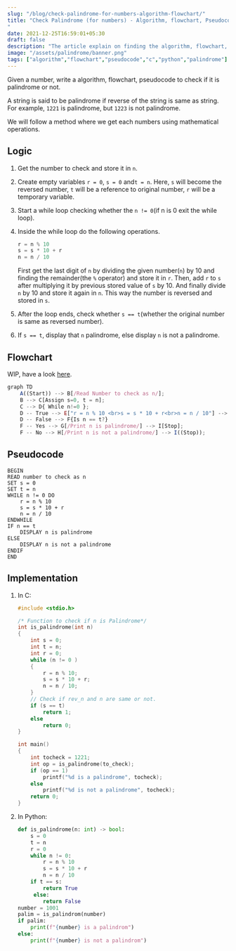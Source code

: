 ```yaml
---
slug: "/blog/check-palindrome-for-numbers-algorithm-flowchart/"
title: "Check Palindrome (for numbers) - Algorithm, flowchart, Pseudocode, Implementation
"
date: 2021-12-25T16:59:01+05:30
draft: false
description: "The article explain on finding the algorithm, flowchart, pseudocode and implementation of checking whether a given number is a palindrome in C and Python."
image: "/assets/palindrome/banner.png"
tags: ["algorithm","flowchart","pseudocode","c","python","palindrome"]
---
```


Given a number, write a algorithm, flowchart, pseudocode to check if it is palindrome or not. 

A string is said to be palindrome if reverse of the string is same as string. For example, `1221` is palindrome, but `1223` is not palindrome.

We will follow a method where we get each numbers using mathematical operations.


## Logic

1. Get the number to check and store it in `n`.

2. Create empty variables `r = 0`, `s = 0` and`t = n`. Here, `s` will become the reversed number, `t` will be a reference to original number, `r` will be a temporary variable.

3. Start a while loop checking whether the `n != 0`(if n is 0 exit the while loop). 

4. Inside the while loop do the following operations.

   ```python
   r = n % 10
   s = s * 10 + r
   n = n / 10
   ```

   First get the last digit of `n` by dividing the given number(`n`) by 10 and finding the remainder(the `%` operator) and store it in `r`. Then, add `r` to `s` after multiplying it by previous stored value of `s` by 10. And finally divide `n` by 10 and store it again in `n`. This way the number is reversed and stored in `s`.

5. After the loop ends, check whether `s == t`(whether the original number is same as reversed number).
6. If `s == t`, display that `n` palindrome, else display `n` is not a palindrome.

## Flowchart

WIP, have a look [here](https://mermaid-js.github.io/mermaid-live-editor/view/#eyJjb2RlIjoiZ3JhcGggVERcbiAgICBBKChTdGFydCkpIC0tPiBCWy9SZWFkIE51bWJlciB0byBjaGVjayBhcyBuL107XG4gICAgQiAtLT4gQ1tBc3NpZ24gcz0wLCB0ID0gbl07XG4gICAgQyAtLT4gRHsgV2hpbGUgbiE9MCB9OyBcbiAgICBEIC0tIFRydWUgLS0-IEVbXCJyID0gbiAlIDEwIDxicj5zID0gcyAqIDEwICsgcjxicj5uID0gbiAvIDEwXCJdIC0tPiBEXG4gICAgRCAtLSBGYWxzZSAtLT4gRntJcyBuID09IHQ_fVxuICAgIEYgLS0gWWVzIC0tPiBHWy9QcmludCBuIGlzIHBhbGluZHJvbWUvXSAtLT4gSVtTdG9wXTtcbiAgICBGIC0tIE5vIC0tPiBIWy9QcmludCBuIGlzIG5vdCBhIHBhbGluZHJvbWUvXSAtLT4gSSgoU3RvcCkpOyIsIm1lcm1haWQiOiJ7XG4gIFwidGhlbWVcIjogXCJkYXJrXCJcbn0iLCJ1cGRhdGVFZGl0b3IiOnRydWUsImF1dG9TeW5jIjp0cnVlLCJ1cGRhdGVEaWFncmFtIjp0cnVlfQ).

```js
graph TD
    A((Start)) --> B[/Read Number to check as n/];
    B --> C[Assign s=0, t = n];
    C --> D{ While n!=0 }; 
    D -- True --> E["r = n % 10 <br>s = s * 10 + r<br>n = n / 10"] --> D
    D -- False --> F{Is n == t?}
    F -- Yes --> G[/Print n is palindrome/] --> I[Stop];
    F -- No --> H[/Print n is not a palindrome/] --> I((Stop));
```

## Pseudocode

```pseudocode
BEGIN
READ number to check as n
SET s = 0
SET t = n
WHILE n != 0 DO
	r = n % 10
	s = s * 10 + r
	n = n / 10
ENDWHILE
IF n == t
	DISPLAY n is palindrome
ELSE
	DISPLAY n is not a palindrome
ENDIF
END
```

## Implementation

1. In C:

   ```c
   #include <stdio.h>
   
   /* Function to check if n is Palindrome*/
   int is_palindrome(int n)
   {
       int s = 0;
       int t = n;
       int r = 0;
       while (n != 0 )
       {
           r = n % 10;
           s = s * 10 + r;
           n = n / 10;
       }
       // Check if rev_n and n are same or not.
       if (s == t)
           return 1;
       else
           return 0;
   }
   
   int main()
   {
       int tocheck = 1221;
       int op = is_palindrome(to_check);
       if (op == 1)
           printf("%d is a palindrome", tocheck);
       else
           printf("%d is not a palindrome", tocheck);
       return 0;
   }
   ```

2. In Python:

   ```python
   def is_palindrome(n: int) -> bool:
       s = 0
       t = n
       r = 0
       while n != 0:
           r = n % 10
           s = s * 10 + r
           n = n / 10
       if t == s:
           return True
      	else:
           return False
   number = 1001
   palim = is_palindrom(number)
   if palim:
       print(f"{number} is a palindrom")
   else:
       print(f"{number} is not a palindrom")
   ```

   
